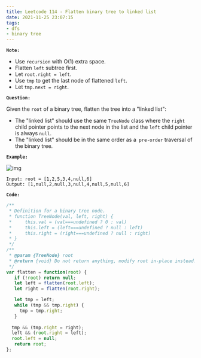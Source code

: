 ```yaml
---
title: Leetcode 114 - Flatten binary tree to linked list
date: 2021-11-25 23:07:15
tags:
- dfs
- binary tree
---
```

**`Note:`**
- Use `recursion` with O(1) extra space.
- Flatten `left` subtree first.
- Let `root.right = left`.
- Use `tmp` to get the last node of flattened `left`.
- Let `tmp.next = right`. 

**`Question:`**

Given the `root` of a binary tree, flatten the tree into a "linked list":

- The "linked list" should use the same `TreeNode` class where the `right` child pointer points to the next node in the list and the `left` child pointer is always `null`.
- The "linked list" should be in the same order as a` pre-order` traversal of the binary tree.

**`Example:`**

![img](https://assets.leetcode.com/uploads/2021/01/14/flaten.jpg)
```
Input: root = [1,2,5,3,4,null,6]
Output: [1,null,2,null,3,null,4,null,5,null,6]
```

**`Code:`**
```javascript
/**
 * Definition for a binary tree node.
 * function TreeNode(val, left, right) {
 *     this.val = (val===undefined ? 0 : val)
 *     this.left = (left===undefined ? null : left)
 *     this.right = (right===undefined ? null : right)
 * }
 */
/**
 * @param {TreeNode} root
 * @return {void} Do not return anything, modify root in-place instead.
 */
var flatten = function(root) {
   if (!root) return null;
   let left = flatten(root.left);
   let right = flatten(root.right);

   let tmp = left;
   while (tmp && tmp.right) {
     tmp = tmp.right;
   }
   
  tmp && (tmp.right = right);
  left && (root.right = left);
  root.left = null;
   return root;
};
```